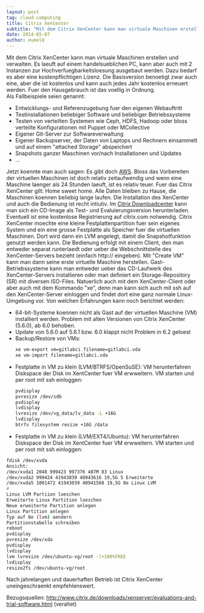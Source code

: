 ```yaml
---
layout: post
tag: cloud-computing
title: Citrix XenCenter
subtitle: "Mit dem Citrix XenCenter kann man virtuale Maschinen erstellen und verwalten. Es laeuft auf einem handelsueblichen PC, kann aber auch mit 2 Instanzen zur Hochverfuegbarkeitsloesung ausgebaut werden. Dazu bedarf es aber eine kostenpflichtigen Lizenz. "
date: 2014-05-07
author: eumel8
---
```


Mit dem Citrix XenCenter kann man virtuale Maschinen erstellen und verwalten. Es laeuft auf einem handelsueblichen PC, kann aber auch mit 2 Instanzen zur Hochverfuegbarkeitsloesung ausgebaut werden. Dazu bedarf es aber eine kostenpflichtigen Lizenz. Die Basisversion benoetigt zwar auch eine, aber die ist kostenlos und kann auch jedes Jahr kostenlos erneuert werden. Fuer den Hausgebrauch ist das voellig in Ordnung. 
<br/>
Als Fallbeispiele seien genannt:
<ul>
<li>Entwicklungs- und Referenzugebung fuer den eigenen Webauftritt</li>
<li>Testinstallationen beliebiger Software und beliebiger Betriebssysteme</li>
<li>Testen von verteilten Systemen wie Ceph, HDFS, Hadoop oder bloss verteilte Konfigurationen mit Puppet oder MCollective</li>
<li>Eigener Git-Server zur Softwareverwaltung</li>
<li>Eigener Backupserver, der Daten von Laptops und Rechnern einsammelt und auf einem "attached Storage" abspeichert</li>
<li>Snapshots ganzer Maschinen vor/nach Installationen und Updates</li>
<li>...</li>
</ul>
Jetzt koennte man auch sagen: Es gibt doch <a href="http://aws.amazon.com">AWS</a>. Bloss das Vorbereiten der virtuellen Maschinen ist doch relativ zeitaufwendig und wenn eine Maschine laenger als 24 Stunden laeuft, ist es relativ teuer. Fuer das Citrix XenCenter gilt: Home sweet home. Alle Daten bleiben zu Hause, die Maschinen koennen beliebig lange laufen.
Die Installation des XenCenter und auch die Bedienung ist recht intiutiv. Im <a href="http://www.citrix.com/downloads/xenserver/evaluations-and-trial-software/view-all-xenserver-trials.html">Citrix Downloadcenter</a> kann man sich ein CD-Image als Test- und Evaluierungsversion herunterladen. Eventuell ist eine kostenlose Registrierung auf citrix.com notwendig. 
Citrix XenCenter moechte eine kleine Festplattenpartition fuer sein eigenes System und ein eine grosse Festplatte als Speicher fuer die virtuellen Maschinen. Dort wird dann ein LVM angelegt, damit die Snapshotfunktion genutzt werden kann. Die Bedienung erfolgt mit einem Client, den man entweder separat runterlaedt oder ueber die Webschnittstelle des XenCenter-Servers bezieht (einfach http://<xencenter -IP> eingeben). Mit "Create VM" kann man dann seine erste virtuelle Maschine herstellen. Gast-Betriebssysteme kann man entweder ueber das CD-Laufwerk des XenCenter-Servers installieren oder man definiert ein Storage-Repository (SR) mit diversen ISO-Files. Natuerlich auch mit dem XenCenter-Client oder aber auch mit dem Kommando "xe", denn man kann sich auch mit ssh auf den XenCenter-Server einloggen und findet dort eine ganz normale Linux-Umgebung vor.
Von welchen Erfahrungen kann noch berichtet werden:
<ul>
 <li>
64-bit-Systeme koennen nicht als Gast auf der virtuellen Maschine (VM) installiert werden.
Problem mit alten Versionen von Citrix XenCenter (5.6.0), ab 6.0 behoben.
</li>
 <li>Update von 5.6.0 auf 5.6.1 bzw. 6.0 klappt nicht 
Problem in 6.2 geloest
</li>
 <li>Backup/Restore von VMs:

```bash
xe vm-export vm=gitlabci filename=gitlabci.vda
xe vm-import filename=gitlabci.vda
```

</li>
 <li>
Festplatte in VM zu klein (LVM/BTRFS/OpenSuSE):
VM herunterfahren
Diskspace der Disk im XentCenter fuer VM erwweitern.
VM starten und per root mit ssh einloggen:

```bash
pvdisplay
pvresize /dev/sdb
pvdisplay
lvdisplay
lvresize /dev/vg_data/lv_data -L +16G
lvdisplay
btrfs filesystem resize +16G /data
```

</li>
<li>
Festplatte in VM zu klein (LVM/EXT4/Ubuntu):
VM herunterfahren
Diskspace der Disk im XentCenter fuer VM erwweitern.
VM starten und per root mit ssh einloggen:
</li>
</ul>

```bash
fdisk /dev/xvda
Ansicht:
/dev/xvda1 2048 999423 997376 487M 83 Linux
/dev/xvda2 999424 41943039 40943616 19,5G 5 Erweiterte
/dev/xvda5 1001472 41943039 40941568 19,5G 8e Linux LVM
#
Linux LVM Partiion loeschen
Erweiterte Linux Partition loeschen
Neue erweiterte Partition anlegen
Linux Partition anlegen 
Typ auf 8e (lvm) aendern
Partitionstabelle schreiben
reboot
pvdisplay
pvresize /dev/xda
pvdisplay
lvdisplay
lvm lvresize /dev/ubuntu-vg/root -l+100%FREE
lvdisplay
resize2fs /dev/ubuntu-vg/root
```


Nach jahrelangen und dauerhaften Betrieb ist Citrix XenCenter uneingeschraenkt empfehlenswert.

Bezugsquellen: http://www.citrix.de/downloads/xenserver/evaluations-and-trial-software.html (veraltet)
